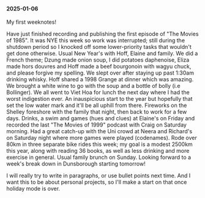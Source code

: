 #### 2025-01-06

My first weeknotes!

Have just finished recording and publishing the first episode of "The Movies of 1985". It was NYE this week so work was interrupted; still during the shutdown period so I knocked off some lower-priority tasks that wouldn't get done otherwise. Usual New Year's with Hoff, Elaine and family. We did a French theme; Dzung made onion soup, I did potatoes daphenoise, Eliza made hors douvres and Hoff made a beef bourgonoin with wagyu chuck, and please forgive my spelling. We slept over after staying up past 1:30am drinking whisky. Hoff shared a 1998 Grange at dinner which was amazing. We brought a white wine to go with the soup and a bottle of bolly (i.e Bollinger). We all went to Viet Hoa for lunch the next day where I had the worst indigestion ever. An inauspicious start to the year but hopefully that set the low water mark and it'll be all uphill from there. Fireworks on the Shelley foreshore with the family that night, then back to work for a few days. Drinks, a swim and games (hues and clues) at Elaine's on Friday and recorded the last "The Movies of 1999" podcast with Craig on Saturday morning. Had a great catch-up with the Uni crowd at Neera and Richard's on Saturday night where more games were played (codenames). Rode over 80km in three separate bike rides this week; my goal is a modest 2500km this year, along with reading 36 books, as well as less drinking and more exercise in general. Usual family brunch on Sunday. Looking forward to a week's break down in Dunsborough starting tomorrow!

I will really try to write in paragraphs, or use bullet points next time. And I want this to be about personal projects, so I'll make a start on that once holiday mode is over.